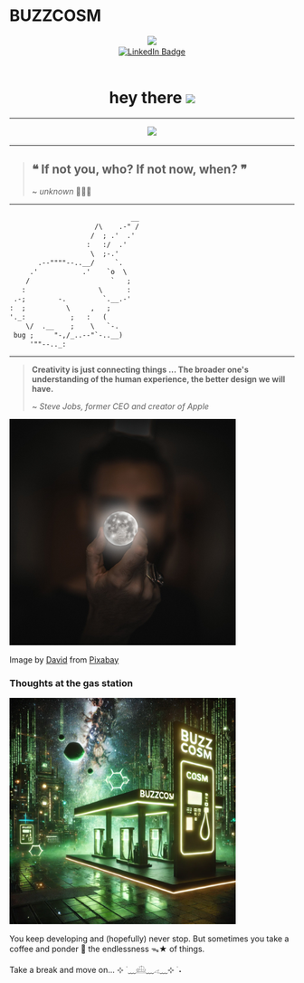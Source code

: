 # BUZZCOSM

<div id="header" align="center">
  <img src="https://media.giphy.com/media/M9gbBd9nbDrOTu1Mqx/giphy.gif" width="100"/>

  <div id="badges">
    <a href="https://www.linkedin.com/in/kounik/">
      <img src="https://img.shields.io/badge/LinkedIn-blue?style=for-the-badge&logo=linkedin&logoColor=white" alt="LinkedIn Badge"/>
    </a>
  </div>

  <img src="https://komarev.com/ghpvc/?username=buzzcosm&style=flat-square&color=blue" alt=""/>

  <h1>
    hey there
    <img src="https://media.giphy.com/media/hvRJCLFzcasrR4ia7z/giphy.gif" width="30px"/>
  </h1>
</div>

---

<!--![Top Langs](https://github-readme-stats.vercel.app/api/top-langs/?username=buzzcosm&size_weight=0.5&count_weight=0.5)-->
<p align="center">
  <img src="https://github-readme-stats.vercel.app/api/top-langs/?username=buzzcosm&size_weight=0.5&count_weight=0.5">
</p>

---

> <h2>❝ If not you, who? If not now, when? ❞</h2>
>
> ~ <i>unknown</i> 🤷🏻‍♂️

---
```
                              __
                     /\    .-" /
                    /  ; .'  .' 
                   :   :/  .'   
                    \  ;-.'     
       .--""""--..__/     `.    
     .'           .'    `o  \   
    /                    `   ;  
   :                  \      :  
 .-;        -.         `.__.-'  
:  ;          \     ,   ;       
'._:           ;   :   (        
    \/  .__    ;    \   `-.     
 bug ;     "-,/_..--"`-..__)    
     '""--.._:
```
---

> <b>Creativity is just connecting things ... The broader one's understanding of the human experience, the better design we will have.</b>
>
> ~ <i>Steve Jobs, former CEO and creator of Apple</i>

<img src="./img/man-2134881_1280.jpg" width="400" />

Image by <a href="https://pixabay.com/users/funkyfocus-3900817/?utm_source=link-attribution&utm_medium=referral&utm_campaign=image&utm_content=2134881">David</a> from <a href="https://pixabay.com//?utm_source=link-attribution&utm_medium=referral&utm_campaign=image&utm_content=2134881">Pixabay</a>

### Thoughts at the gas station

<img src="./img/BUZZCOSM.webp" width="400" />

You keep developing and (hopefully) never stop. But sometimes you take a coffee and ponder 🤔 the endlessness ᯓ★ of things.

Take a break and move on... ⊹ ࣪ ﹏𓊝﹏𓂁﹏⊹ ࣪ ˖
